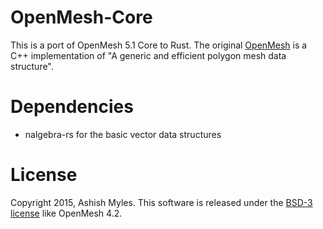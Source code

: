 # OpenMesh-Core

This is a port of OpenMesh 5.1 Core to Rust.
The original [OpenMesh](http://www.openmesh.org/) is a C++ implementation of "A
generic and efficient polygon mesh data structure".

# Dependencies

* nalgebra-rs for the basic vector data structures

# License

Copyright 2015, Ashish Myles.
This software is released under the [BSD-3 license](LICENSE) like OpenMesh 4.2.


